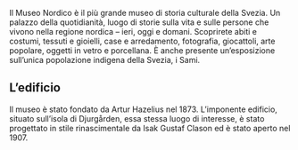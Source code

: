 Il Museo Nordico è il più grande museo di storia culturale della Svezia. Un palazzo della quotidianità, luogo di storie sulla vita e sulle persone che vivono nella regione nordica – ieri, oggi e domani. Scoprirete abiti e costumi, tessuti e gioielli, case e arredamento, fotografia, giocattoli, arte popolare, oggetti in vetro e porcellana. È anche presente un’esposizione sull’unica popolazione indigena della Svezia, i Sami.

## L’edificio
Il museo è stato fondato da Artur Hazelius nel 1873. L’imponente edificio, situato sull’isola di Djurgården, essa stessa luogo di interesse, è stato progettato in stile rinascimentale da Isak Gustaf Clason ed è stato aperto nel 1907.
